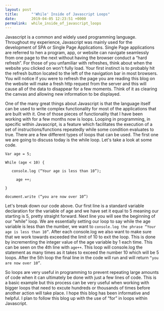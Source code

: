 ```yaml
---
layout: post
title:      "'While' Inside of Javascript Loops"
date:       2019-04-05 12:23:51 +0000
permalink:  while_inside_of_javascript_loops
---
```



Javascript is a common and widely used programming language. Throughout my experience, Javascript was mainly used for the development of SPA or Single Page Applications. Single Page applications are referred to hen a program, app, or website can navigate seamlessly from one page to the next without having the browser conduct a “hard refresh”. For those of you unfamiliar with refreshes, think about when the website you clicked on won't fully load. Your first instinct is to probably hit the refresh button located to the left of the navigation bar in most browsers. You will notice if you were to refresh the page you are reading this blog on the website will make a fresh http request from the server and this will cause all of the data to disappear for a few moments. Think of it as clearing the canvas and allowing new information to be displayed. 

One of the many great things about Javascript is that the language itself can be used to write complex functionality for most of the applications that are built with it. One of those pieces of functionality that I have been working with for a few months now is loops. Looping in programming, in specific within Javascript, is a feature which facilitates the execution of a set of instructions/functions repeatedly while some condition evaluates to true. There are a few different types of loops that can be used. The first one we are going to discuss today is the while loop. Let's take a look at some code. 

```
Var age = 5;

While (age < 10) {

   console.log (“Your age is less than 10”);
   
	 age ++;
	 
}

document.write (“you are now over 10”)
```

Let's break down our code above. Our first line is a standard variable declaration for the variable of age and we have set it equal to 5 meaning our starting is 5, pretty straight forward. Next line you will see the beginning of our “while” loop. We are essentially setting our loop to say while the age variable is less than the number, we want to `console.log the phrase “Your age is less than 10”`. After each console.log we also want to make sure that we work towards exceeded the limit of 10 to exit the loop. This is done by incrementing the integer value of the age variable by 1 each time. This can be seen on the 4th line with `age++`. This loop will console.log the statement as many times as it takes to exceed the number 10 which will be 5 loops. After the 5th loop the final line in the code will run and will return `“you are now over 10”`.

So loops are very useful in programming to prevent repeating large amounts of code when it can ultimately be done with just a few lines of code. This is a basic example but this process can be very useful when working with bigger loops that need to excute hundreds or thousands of times before another action will take place. I hope this blog has been informative and helpful. I plan to follow this blog up with the use of “for” in loops within Javascript. 
